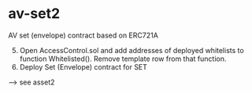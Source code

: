 # av-set2
AV set (envelope) contract based on ERC721A

5) Open AccessControl.sol and add addresses of deployed whitelists to function Whitelisted(). Remove template row from that function.
6) Deploy Set (Envelope) contract for SET

--> see asset2

